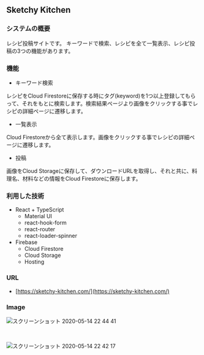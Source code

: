## Sketchy Kitchen


### システムの概要
レシピ投稿サイトです。
キーワードで検索、レシピを全て一覧表示、レシピ投稿の3つの機能があります。

### 機能
- キーワード検索

レシピをCloud Firestoreに保存する時にタグ(keyword)を1つ以上登録してもらって、それをもとに検索します。検索結果ページより画像をクリックする事でレシピの詳細ページに遷移します。

- 一覧表示

Cloud Firestoreから全て表示します。画像をクリックする事でレシピの詳細ページに遷移します。

- 投稿

画像をCloud Storageに保存して、ダウンロードURLを取得し、それと共に、料理名、材料などの情報をCloud Firestoreに保存します。


### 利用した技術
- React + TypeScript
    - Material UI
    - react-hook-form
    - react-router
    - react-loader-spinner
- Firebase
    - Cloud Firestore
    - Cloud Storage
    - Hosting


### URL
- [https://sketchy-kitchen.com/](https://sketchy-kitchen.com/)


### Image
![スクリーンショット 2020-05-14 22 44 41](https://user-images.githubusercontent.com/45593212/81942066-9cb82100-9634-11ea-89f9-575432f12d6a.png)

<br />

![スクリーンショット 2020-05-14 22 42 17](https://user-images.githubusercontent.com/45593212/81942115-aa6da680-9634-11ea-8d75-d3933a1fb519.png)
